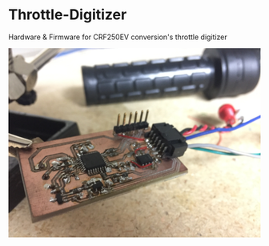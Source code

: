 # Throttle-Digitizer
Hardware &amp; Firmware for CRF250EV conversion's throttle digitizer 

![alt text](https://github.com/kervynj/Throttle-Digitizer/blob/master/MISC/IMG_0547.JPG)
